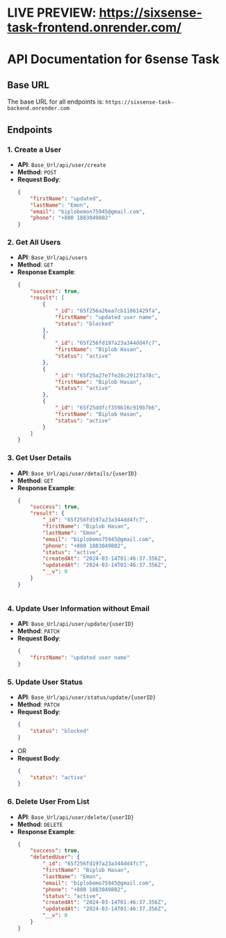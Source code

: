 # LIVE PREVIEW: https://sixsense-task-frontend.onrender.com/

# API Documentation for 6sense Task

## Base URL

The base URL for all endpoints is: `https://sixsense-task-backend.onrender.com`

## Endpoints

### 1. Create a User

- **API**: `Base_Url/api/user/create`
- **Method**: `POST`
- **Request Body**:
  ```json
  {
      "firstName": "updated",
      "lastName": "Emon",
      "email": "biplobemon75945@gmail.com",
      "phone": "+880 1883049802"  
  }

### 2. Get All Users

- **API**: `Base_Url/api/users`
- **Method**: `GET`
- **Response Example**:
  ```json
  {
      "success": true,
      "result": [
          {
              "_id": "65f256a26ea7cb11861429fa",
              "firstName": "updated user name",
              "status": "blocked"
          },
          {
              "_id": "65f256fd197a23a344dd4fc7",
              "firstName": "Biplob Hasan",
              "status": "active"
          },
          {
              "_id": "65f25a27e7fe28c29127a78c",
              "firstName": "Biplob Hasan",
              "status": "active"
          },
          {
              "_id": "65f25ddfcf359b16c919b7b6",
              "firstName": "Biplob Hasan",
              "status": "active"
          }
      ]
  }


### 3. Get User Details

- **API**: `Base_Url/api/user/details/{userID}`
- **Method**: `GET`
- **Response Example**:
  ```json
  {
      "success": true,
      "result": {
          "_id": "65f256fd197a23a344dd4fc7",
          "firstName": "Biplob Hasan",
          "lastName": "Emon",
          "email": "biplobemo75945@gmail.com",
          "phone": "+880 1883049802",
          "status": "active",
          "createdAt": "2024-03-14T01:46:37.356Z",
          "updatedAt": "2024-03-14T01:46:37.356Z",
          "__v": 0
      }
  }



### 4. Update User Information without Email

- **API**: `Base_Url/api/user/update/{userID}`
- **Method**: `PATCH`
- **Request Body**:
  ```json
  {
      "firstName": "updated user name"
  }


### 5. Update User Status

- **API**: `Base_Url/api/user/status/update/{userID}`
- **Method**: `PATCH`
- **Request Body**:
  ```json
  {
      "status": "blocked"
  }
- OR
- **Request Body**:
  ```json
  {
      "status": "active"
  }


### 6. Delete User From List
- **API**: `Base_Url/api/user/delete/{userID}`
- **Method**: `DELETE`
- **Response Example**:
  ```json
  {
      "success": true,
      "deletedUser": {
          "_id": "65f256fd197a23a344dd4fc7",
          "firstName": "Biplob Hasan",
          "lastName": "Emon",
          "email": "biplobemo75945@gmail.com",
          "phone": "+880 1883049802",
          "status": "active",
          "createdAt": "2024-03-14T01:46:37.356Z",
          "updatedAt": "2024-03-14T01:46:37.356Z",
          "__v": 0
      }
  }


  

